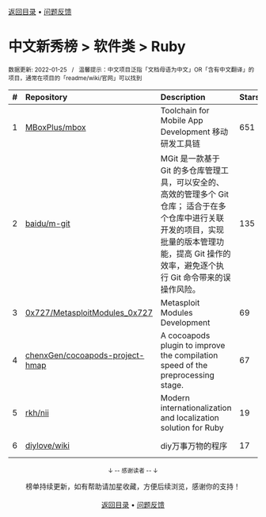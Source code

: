 <a href="https://gitee.com/GrowingGit/GitHub-Chinese-Top-Charts#github中文排行榜">返回目录</a> • <a href="/content/docs/feedback.md">问题反馈</a>

# 中文新秀榜 > 软件类 > Ruby
<sub>数据更新: 2022-01-25&nbsp;&nbsp;&nbsp;/&nbsp;&nbsp;&nbsp;温馨提示：中文项目泛指「文档母语为中文」OR「含有中文翻译」的项目，通常在项目的「readme/wiki/官网」可以找到</sub>

|#|Repository|Description|Stars|Updated|Created|
|:-|:-|:-|:-|:-|:-|
|1|[MBoxPlus/mbox](https://github.com/MBoxPlus/mbox)|Toolchain for Mobile App Development 移动研发工具链|651|2022-01-13|2021-06-22|
|2|[baidu/m-git](https://github.com/baidu/m-git)|MGit 是一款基于 Git 的多仓库管理工具，可以安全的、高效的管理多个 Git 仓库； 适合于在多个仓库中进行关联开发的项目，实现批量的版本管理功能，提高 Git 操作的效率，避免逐个执行 Git 命令带来的误操作风险。|135|2021-08-12|2021-03-23|
|3|[0x727/MetasploitModules_0x727](https://github.com/0x727/MetasploitModules_0x727)|Metasploit Modules Development|69|2021-08-06|2021-08-05|
|4|[chenxGen/cocoapods-project-hmap](https://github.com/chenxGen/cocoapods-project-hmap)|A cocoapods plugin to improve the compilation speed of the preprocessing stage.|67|2021-09-23|2021-05-13|
|5|[rkh/nii](https://github.com/rkh/nii)|Modern internationalization and localization solution for Ruby|19|2021-10-20|2021-03-03|
|6|[diylove/wiki](https://github.com/diylove/wiki)|diy万事万物的程序|17|2022-01-23|2021-08-22|

<div align="center">
    <p><sub>↓ -- 感谢读者 -- ↓</sub></p>
    榜单持续更新，如有帮助请加星收藏，方便后续浏览，感谢你的支持！
</div>

<br/>

<div align="center"><a href="https://gitee.com/GrowingGit/GitHub-Chinese-Top-Charts#github中文排行榜">返回目录</a> • <a href="/content/docs/feedback.md">问题反馈</a></div>
